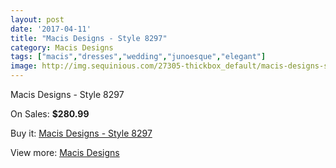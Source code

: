 ```yaml
---
layout: post
date: '2017-04-11'
title: "Macis Designs - Style 8297"
category: Macis Designs
tags: ["macis","dresses","wedding","junoesque","elegant"]
image: http://img.sequinious.com/27305-thickbox_default/macis-designs-style-8297.jpg
---
```

Macis Designs - Style 8297

On Sales: **$280.99**
<a href="https://www.sequinious.com/macis-designs/9623-macis-designs-style-8297.html"><amp-img layout="responsive" width="600" height="600" src="//img.sequinious.com/27305-thickbox_default/macis-designs-style-8297.jpg" alt="Macis Designs - Style 8297 0" /></a>

Buy it: [Macis Designs - Style 8297](https://www.sequinious.com/macis-designs/9623-macis-designs-style-8297.html "Macis Designs - Style 8297")

View more: [Macis Designs](https://www.sequinious.com/52-macis-designs "Macis Designs")